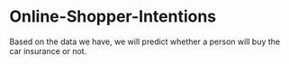 # Online-Shopper-Intentions
Based on the data we have, we will predict whether a person will buy the car insurance or not.
